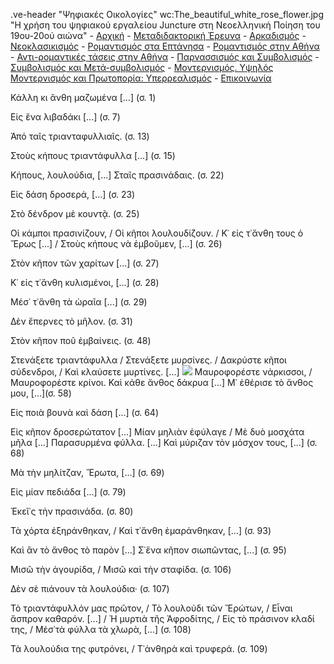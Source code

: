 .ve-header "Ψηφιακές Οικολογίες" wc:The_beautiful_white_rose_flower.jpg "Η χρήση του ψηφιακού εργαλείου Juncture στη Νεοελληνική Ποίηση του 19ου-20ού αιώνα"
    - [Αρχική](/)
    - [Μεταδιδακτορική Έρευνα](/έρευνα)
    - [Αρκαδισμός](/aρκαδισμός)
    - [Νεοκλασικισμός](/nεοκλασικισμός)
    - [Ρομαντισμός στα Επτάνησα](/pομαντισμός-στα-eπτάνησα)
    - [Ρομαντισμός στην Αθήνα](/pομαντισμός-στην-aθήνα)
    - [Αντι-ρομαντικές τάσεις στην Αθήνα](/aντι-ρομαντικές-τάσεις-στην-Αθήνα)
    - [Παρνασσισμός και Συμβολισμός](/παρνασσισμός-συμβολισμός)
    - [Συμβολισμός και Μετά-συμβολισμός](/Συμβολισμός-Μετα-συμβολισμός)
    - [Μοντερνισμός. Υψηλός Μοντερνισμός και Πρωτοπορία: Υπερρεαλισμός](/μοντερνισμός-υψηλός-μοντερνισμός-πρωτοπορία-υπερρεαλισμός)
    - [Επικοινωνία](/επικοινωνία)


Κάλλη κι ἄνθη μαζωμένα [...] (σ. 1)

Εἰς ἕνα λιβαδάκι [...] (σ. 7)

Ἀπό ταῖς τριανταφυλλιαῖς. (σ. 13)

Στοὺς κήπους τριαντάφυλλα [...] (σ. 15)

Κήπους, λουλούδια, [...] Σταῖς πρασινάδαις. (σ. 22)

Εἰς δάση δροσερά, [...] (σ. 23)

Στὸ δένδρον μὲ κουντᾷ. (σ. 25)

Οἱ κάμποι πρασινίζουν, / Οἱ κῆποι λουλουδίζουν. / Κ᾽ εἰς τ᾽ἄνθη τους ὁ Ἔρως [...] / Στοὺς κήπους νὰ ἐμβοῦμεν, [...] (σ. 26)

Στὸν κῆπον τῶν χαρίτων [...] (σ. 27)

Κ᾽ εἰς τ᾽ἄνθη κυλισμένοι, [...] (σ. 28)

Μέσ᾽ τ᾽ἄνθη τὰ ὡραῖα [...] (σ. 29)

Δὲν ἔπερνες τὸ μῆλον. (σ. 31)

Στὸν κῆπον ποῦ ἐμβαίνεις. (σ. 48)

Στενάξετε τριαντάφυλλα / Στενάξετε μυρσίνες. / Δακρύστε κῆποι σύδενδροι, / Καὶ κλαύσετε μυρτίνες. [...] ![](https://upload.wikimedia.org/wikipedia/commons/9/9c/Myrtus_communis.jpg)
Μαυροφορέστε νάρκισσοι, / Μαυροφορέστε κρίνοι. Καὶ κάθε ἄνθος δάκρυα [...] Μ᾽ ἐθέρισε τὸ ἄνθος μου, [...](σ. 58)

Εἰς ποιὰ βουνὰ καὶ δάση [...] (σ. 64)

Εἰς κῆπον δροσερώτατον [...] Μίαν μηλιὰν ἐφύλαγε / Μὲ δυὸ μοσχάτα μῆλα [...] Παρασυρμένα φύλλα. [...] Καὶ μύριζαν τὸν μόσχον τους, [...] 
(σ. 68)

Μὰ τὴν μηλίτζαν, Ἔρωτα, [...] (σ. 69)

Εἰς μίαν πεδιάδα [...] (σ. 79)

Ἐκεῖ᾽ς τὴν πρασινάδα. (σ. 80)

Τὰ χόρτα ἐξηράνθηκαν, / Καὶ τ᾽ἄνθη ἐμαράνθηκαν, [...] (σ. 93)

Καὶ ἂν τὸ ἄνθος τὸ παρὸν [...] Σ᾽ἕνα κῆπον σιωπῶντας, [...] (σ. 95)

Μισῶ τὴν ἀγουρίδα, / Μισῶ καὶ τὴν σταφίδα. (σ. 106)

Δὲν σὲ πιάνουν τὰ λουλούδια· (σ. 107)

Τὸ τριαντάφυλλόν μας πρῶτον, / Τὸ λουλούδι τῶν Ἔρώτων, / Εἶναι ἄσπρον καθαρόν. [...] / Ἡ μυρτιὰ τῆς Ἀφροδίτης, / Εἰς τὸ πράσινον κλαδί της, / Μἐσ᾽τὰ φύλλα τὰ χλωρὰ, [...] (σ. 108)

Τὰ λουλούδια της φυτρόνει, / Τ᾽ἀνθηρὰ καὶ τρυφερά. (σ. 109)


